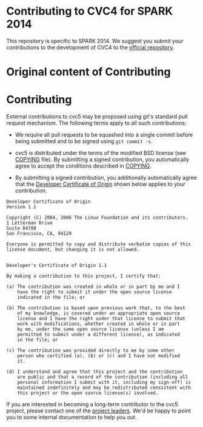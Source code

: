Contributing to CVC4 for SPARK 2014
===================================

This repository is specific to SPARK 2014. We suggest you submit your
contributions to the development of CVC4 to the [official
repository](https://github.com/CVC4/CVC4).

Original content of Contributing
=================================

# Contributing

External contributions to cvc5 may be proposed using git's standard pull request
mechanism.  The following terms apply to all such contributions:

- We require all pull requests to be squashed into a single commit before
  being submitted and to be signed using `git commit -s`.

- cvc5 is distributed under the terms of the modified BSD license (see
  [COPYING](https://github.com/cvc5/cvc5/blob/main/COPYING) file).  By
  submitting a signed contribution, you automatically agree to accept the conditions
  described in [COPYING](https://github.com/cvc5/cvc5/blob/main/COPYING).

- By submitting a signed contribution, you additionally automatically agree
  that the [Developer Certificate of Origin](https://developercertificate.org)
  shown below applies to your contribution.

```
Developer Certificate of Origin
Version 1.1

Copyright (C) 2004, 2006 The Linux Foundation and its contributors.
1 Letterman Drive
Suite D4700
San Francisco, CA, 94129

Everyone is permitted to copy and distribute verbatim copies of this
license document, but changing it is not allowed.


Developer's Certificate of Origin 1.1

By making a contribution to this project, I certify that:

(a) The contribution was created in whole or in part by me and I
    have the right to submit it under the open source license
    indicated in the file; or

(b) The contribution is based upon previous work that, to the best
    of my knowledge, is covered under an appropriate open source
    license and I have the right under that license to submit that
    work with modifications, whether created in whole or in part
    by me, under the same open source license (unless I am
    permitted to submit under a different license), as indicated
    in the file; or

(c) The contribution was provided directly to me by some other
    person who certified (a), (b) or (c) and I have not modified
    it.

(d) I understand and agree that this project and the contribution
    are public and that a record of the contribution (including all
    personal information I submit with it, including my sign-off) is
    maintained indefinitely and may be redistributed consistent with
    this project or the open source license(s) involved.
```

If you are interested in becoming a long-term contributor to the cvc5 project,
please contact one of the
[project leaders](https://cvc5.github.io/people.html#project-leaders).
We'd be happy to point you to some internal documentation to help you out.
